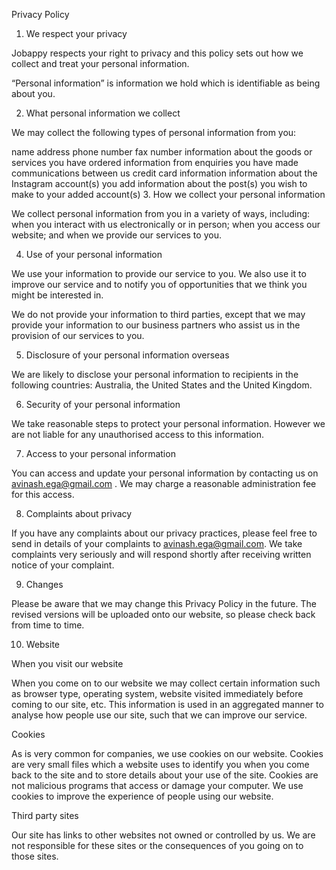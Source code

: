 Privacy Policy

1. We respect your privacy

Jobappy respects your right to privacy and this policy sets out how we collect and treat your personal information.

“Personal information” is information we hold which is identifiable as being about you.

2. What personal information we collect

We may collect the following types of personal information from you:

name
address
phone number
fax number
information about the goods or services you have ordered
information from enquiries you have made
communications between us
credit card information
information about the Instagram account(s) you add
information about the post(s) you wish to make to your added account(s)
3. How we collect your personal information

We collect personal information from you in a variety of ways, including: when you interact with us electronically or in person; when you access our website; and when we provide our services
to you.

4. Use of your personal information

We use your information to provide our service to you. We also use it to improve our service and to notify you of opportunities that we think you might be interested in.

We do not provide your information to third parties, except that we may provide your information to our business partners who assist us in the provision of our services to you.

5. Disclosure of your personal information overseas

We are likely to disclose your personal information to recipients in the following countries: Australia, the United States and the United Kingdom.

6. Security of your personal information

We take reasonable steps to protect your personal information. However we are not liable for any unauthorised access to this information.

7. Access to your personal information

You can access and update your personal information by contacting us on avinash.ega@gmail.com . We may charge a reasonable administration fee for this
access.

8. Complaints about privacy

If you have any complaints about our privacy practices, please feel free to send in details of your complaints to avinash.ega@gmail.com. We take complaints very seriously and will respond shortly after receiving written notice of your complaint.

9. Changes

Please be aware that we may change this Privacy Policy in the future. The revised versions will be uploaded onto our website, so please check back from time to time.

10. Website

When you visit our website

When you come on to our website we may collect certain information such as browser type, operating system, website visited immediately before coming to our site, etc. This information is used
in an aggregated manner to analyse how people use our site, such that we can improve our service.

Cookies

As is very common for companies, we use cookies on our website. Cookies are very small files which a website uses to identify you when you come back to the site and to store details about
your use of the site. Cookies are not malicious programs that access or damage your computer. We use cookies to improve the experience of people using our website.

Third party sites

Our site has links to other websites not owned or controlled by us. We are not responsible for these sites or the consequences of you going on to those sites.
